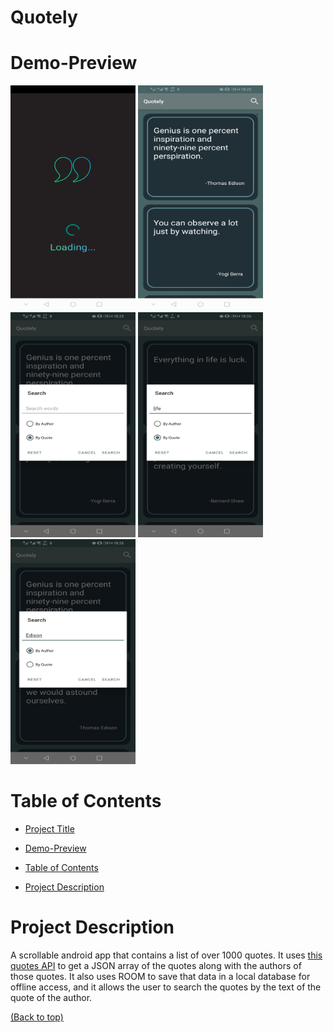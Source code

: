 # Quotely

# Demo-Preview

<img src="/Assets/1.PNG" alt="Splash Screen" style="width:200px;height:360px;"/>


<img src="/Assets/2.PNG" alt="Quotes List" style="width:200px;height:360px;"/>

<img src="/Assets/3.PNG" alt="Search Dialog" style="width:200px;height:360px;"/>

<img src="/Assets/4.PNG" alt="Searching By Quote" style="width:200px;height:360px;"/>

<img src="/Assets/5.PNG" alt="Searching By Author" style="width:200px;height:360px;"/>

# Table of Contents

* [Project Title](#Quotely)

* [Demo-Preview](#demo-preview)

* [Table of Contents](#table-of-contents)

* [Project Description](#project-description)


# Project Description

A scrollable android app that contains a list of over 1000 quotes.
It uses [this quotes API](https://type.fit/api/quotes) to get a JSON array of the quotes along with the authors of those quotes.
It also uses ROOM to save that data in a local database for offline access, and it allows the user to search the quotes by the text of the quote of the author.


[(Back to top)](#table-of-contents)
